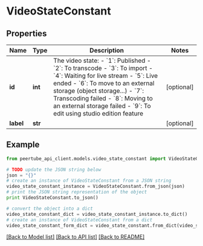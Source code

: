 # VideoStateConstant


## Properties
Name | Type | Description | Notes
------------ | ------------- | ------------- | -------------
**id** | **int** | The video state: - &#x60;1&#x60;: Published - &#x60;2&#x60;: To transcode - &#x60;3&#x60;: To import - &#x60;4&#x60;: Waiting for live stream - &#x60;5&#x60;: Live ended - &#x60;6&#x60;: To move to an external storage (object storage...) - &#x60;7&#x60;: Transcoding failed - &#x60;8&#x60;: Moving to an external storage failed - &#x60;9&#x60;: To edit using studio edition feature  | [optional] 
**label** | **str** |  | [optional] 

## Example

```python
from peertube_api_client.models.video_state_constant import VideoStateConstant

# TODO update the JSON string below
json = "{}"
# create an instance of VideoStateConstant from a JSON string
video_state_constant_instance = VideoStateConstant.from_json(json)
# print the JSON string representation of the object
print VideoStateConstant.to_json()

# convert the object into a dict
video_state_constant_dict = video_state_constant_instance.to_dict()
# create an instance of VideoStateConstant from a dict
video_state_constant_form_dict = video_state_constant.from_dict(video_state_constant_dict)
```
[[Back to Model list]](../README.md#documentation-for-models) [[Back to API list]](../README.md#documentation-for-api-endpoints) [[Back to README]](../README.md)


